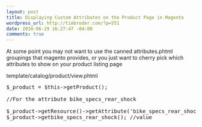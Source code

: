 ```yaml
--- 
layout: post
title: Displaying Custom Attributes on the Product Page in Magento
wordpress_url: http://timbroder.com/?p=551
date: 2010-06-29 16:27:47 -04:00
comments: true
---
```

At some point you may not want to use the canned attributes.phtml groupings that magento provides, or you just want to cherry pick which attributes to show on your product listing page

template/catalog/product/view.phtml

<pre class="brush: php">
$_product = $this->getProduct();

//For the attribute bike_specs_rear_shock

$_product->getResource()->getAttribute('bike_specs_rear_shock')->getStoreLabel(); //label
$_product->getbike_specs_rear_shock(); //value

</pre>

